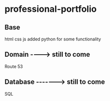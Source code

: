 # professional-portfolio

## Base 
html
css
js
added python for some functionality

## Domain  ----> still to come
Route 53

## Database  -------> still to come
SQL


